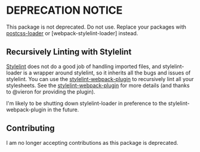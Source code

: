 # DEPRECATION NOTICE

This package is not deprecated.  Do not use.  Replace your packages with [postcss-loader]
or [webpack-stylelint-loader] instead.  

## Recursively Linting with Stylelint

[Stylelint] does not do a good job of handling imported files, and stylelint-loader is a wrapper
around stylelint, so it inherits all the bugs and issues of stylelint.  You can use the
[stylelint-webpack-plugin] to recursively lint all your stylesheets.  See the [stylelint-webpack-plugin]
for more details (and thanks to @vieron for providing the plugin).

I'm likely to be shutting down stylelint-loader in preference to the stylelint-webpack-plugin in the future.

[Stylelint]: http://stylelint.io
[stylelint-webpack-plugin]: https://www.npmjs.com/package/stylelint-webpack-plugin
[postcss-loader]: https://www.npmjs.com/package/postcss-loader

## Contributing

I am no longer accepting contributions as this package is deprecated.
